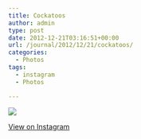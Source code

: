 ```yaml
---
title: Cockatoos
author: admin
type: post
date: 2012-12-21T03:16:51+00:00
url: /journal/2012/12/21/cockatoos/
categories:
  - Photos
tags:
  - instagram
  - Photos

---
```

![][1]

<p class="view-instagram">
  <a href="http://instagr.am/p/Te7BicKlth/">View on Instagram</a>
</p>

 [1]: http://lobban.org/wordpress//HLIC/bd0f3a7debe74c95981b6b9f68081655.jpg